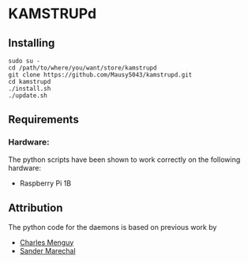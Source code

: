 # KAMSTRUPd


## Installing

```
sudo su -
cd /path/to/where/you/want/store/kamstrupd
git clone https://github.com/Mausy5043/kamstrupd.git
cd kamstrupd
./install.sh
./update.sh
```

## Requirements
### Hardware:
The python scripts have been shown to work correctly on the following hardware:
 - Raspberry Pi 1B

## Attribution
The python code for the daemons is based on previous work by
- [Charles Menguy](http://stackoverflow.com/questions/10217067/implementing-a-full-python-unix-style-daemon-process)
- [Sander Marechal](http://www.jejik.com/articles/2007/02/a_simple_unix_linux_daemon_in_python/)
